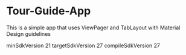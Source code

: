# Tour-Guide-App
This is a simple app that uses ViewPager and TabLayout with Material Design guidelines

 minSdkVersion 21
 targetSdkVersion 27
 compileSdkVersion 27
